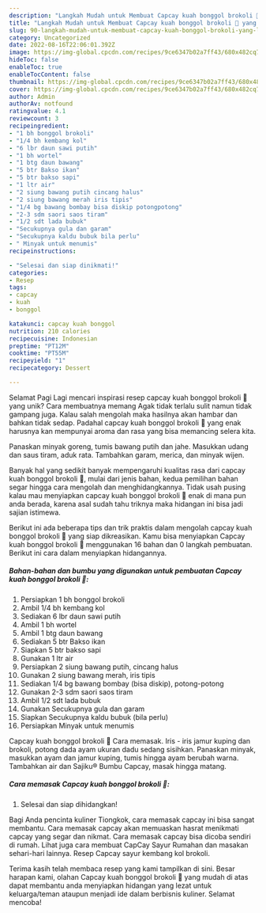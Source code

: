 ```yaml
---
description: "Langkah Mudah untuk Membuat Capcay kuah bonggol brokoli 🧡 yang Lezat, Lezat"
title: "Langkah Mudah untuk Membuat Capcay kuah bonggol brokoli 🧡 yang Lezat, Lezat"
slug: 90-langkah-mudah-untuk-membuat-capcay-kuah-bonggol-brokoli-yang-lezat-lezat
category: Uncategorized
date: 2022-08-16T22:06:01.392Z
image: https://img-global.cpcdn.com/recipes/9ce6347b02a7ff43/680x482cq70/capcay-kuah-bonggol-brokoli-foto-resep-utama.jpg
hideToc: false
enableToc: true
enableTocContent: false
thumbnail: https://img-global.cpcdn.com/recipes/9ce6347b02a7ff43/680x482cq70/capcay-kuah-bonggol-brokoli-foto-resep-utama.jpg
cover: https://img-global.cpcdn.com/recipes/9ce6347b02a7ff43/680x482cq70/capcay-kuah-bonggol-brokoli-foto-resep-utama.jpg
author: Admin
authorAv: notfound
ratingvalue: 4.1
reviewcount: 3
recipeingredient:
- "1 bh bonggol brokoli"
- "1/4 bh kembang kol"
- "6 lbr daun sawi putih"
- "1 bh wortel"
- "1 btg daun bawang"
- "5 btr Bakso ikan"
- "5 btr bakso sapi"
- "1 ltr air"
- "2 siung bawang putih cincang halus"
- "2 siung bawang merah iris tipis"
- "1/4 bg bawang bombay bisa diskip potongpotong"
- "2-3 sdm saori saos tiram"
- "1/2 sdt lada bubuk"
- "Secukupnya gula dan garam"
- "Secukupnya kaldu bubuk bila perlu"
- " Minyak untuk menumis"
recipeinstructions:

- "Selesai dan siap dinikmati!"
categories:
- Resep
tags:
- capcay
- kuah
- bonggol

katakunci: capcay kuah bonggol 
nutrition: 210 calories
recipecuisine: Indonesian
preptime: "PT12M"
cooktime: "PT55M"
recipeyield: "1"
recipecategory: Dessert

---
```



Selamat Pagi Lagi mencari inspirasi resep capcay kuah bonggol brokoli 🧡 yang unik? Cara membuatnya memang Agak tidak terlalu sulit namun tidak gampang juga. Kalau salah mengolah maka hasilnya akan hambar dan bahkan tidak sedap. Padahal capcay kuah bonggol brokoli 🧡 yang enak harusnya kan mempunyai aroma dan rasa yang bisa memancing selera kita.


Panaskan minyak goreng, tumis bawang putih dan jahe. Masukkan udang dan saus tiram, aduk rata. Tambahkan garam, merica, dan minyak wijen.

Banyak hal yang sedikit banyak mempengaruhi kualitas rasa dari capcay kuah bonggol brokoli 🧡, mulai dari jenis bahan, kedua pemilihan bahan segar hingga cara mengolah dan menghidangkannya. Tidak usah pusing kalau mau menyiapkan capcay kuah bonggol brokoli 🧡 enak di mana pun anda berada, karena asal sudah tahu triknya maka hidangan ini bisa jadi sajian istimewa.


Berikut ini ada beberapa tips dan trik praktis dalam mengolah capcay kuah bonggol brokoli 🧡 yang siap dikreasikan. Kamu bisa menyiapkan Capcay kuah bonggol brokoli 🧡 menggunakan 16 bahan dan 0 langkah pembuatan. Berikut ini cara dalam menyiapkan hidangannya.

<!--inarticleads1-->

##### Bahan-bahan dan bumbu yang digunakan untuk pembuatan Capcay kuah bonggol brokoli 🧡:

1. Persiapkan 1 bh bonggol brokoli
1. Ambil 1/4 bh kembang kol
1. Sediakan 6 lbr daun sawi putih
1. Ambil 1 bh wortel
1. Ambil 1 btg daun bawang
1. Sediakan 5 btr Bakso ikan
1. Siapkan 5 btr bakso sapi
1. Gunakan 1 ltr air
1. Persiapkan 2 siung bawang putih, cincang halus
1. Gunakan 2 siung bawang merah, iris tipis
1. Sediakan 1/4 bg bawang bombay (bisa diskip), potong-potong
1. Gunakan 2-3 sdm saori saos tiram
1. Ambil 1/2 sdt lada bubuk
1. Gunakan Secukupnya gula dan garam
1. Siapkan Secukupnya kaldu bubuk (bila perlu)
1. Persiapkan  Minyak untuk menumis


Capcay kuah bonggol brokoli 🧡 Cara memasak. Iris - iris jamur kuping dan brokoli, potong dada ayam ukuran dadu sedang sisihkan. Panaskan minyak, masukkan ayam dan jamur kuping, tumis hingga ayam berubah warna. Tambahkan air dan Sajiku® Bumbu Capcay, masak hingga matang. 

<!--inarticleads2-->

##### Cara memasak Capcay kuah bonggol brokoli 🧡:


1. Selesai dan siap dihidangkan!

Bagi Anda pencinta kuliner Tiongkok, cara memasak capcay ini bisa sangat membantu. Cara memasak capcay akan memuaskan hasrat menikmati capcay yang segar dan nikmat. Cara memasak capcay bisa dicoba sendiri di rumah. Lihat juga cara membuat CapCay Sayur Rumahan dan masakan sehari-hari lainnya. Resep Capcay sayur kembang kol brokoli. 

Terima kasih telah membaca resep yang kami tampilkan di sini. Besar harapan kami, olahan Capcay kuah bonggol brokoli 🧡 yang mudah di atas dapat membantu anda menyiapkan hidangan yang lezat untuk keluarga/teman ataupun menjadi ide dalam berbisnis kuliner. Selamat mencoba!
